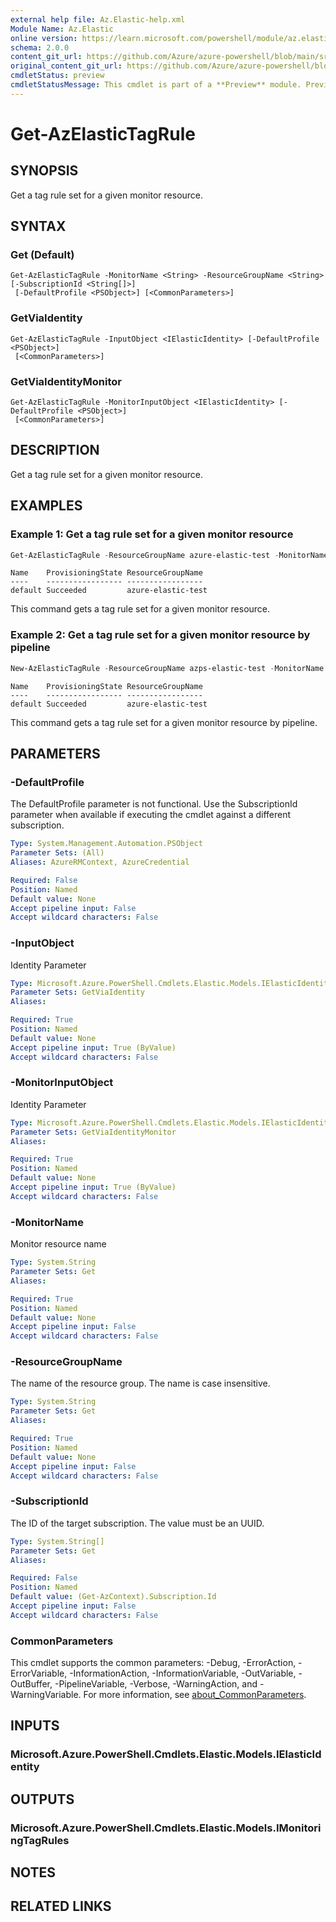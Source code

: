 ```yaml
---
external help file: Az.Elastic-help.xml
Module Name: Az.Elastic
online version: https://learn.microsoft.com/powershell/module/az.elastic/get-azelastictagrule
schema: 2.0.0
content_git_url: https://github.com/Azure/azure-powershell/blob/main/src/Elastic/Elastic/help/Get-AzElasticTagRule.md
original_content_git_url: https://github.com/Azure/azure-powershell/blob/main/src/Elastic/Elastic/help/Get-AzElasticTagRule.md
cmdletStatus: preview
cmdletStatusMessage: This cmdlet is part of a **Preview** module. Preview versions aren't recommended for use in production environments. For more information, see https://aka.ms/azps-refstatus.
---
```


# Get-AzElasticTagRule

## SYNOPSIS
Get a tag rule set for a given monitor resource.

## SYNTAX

### Get (Default)
```
Get-AzElasticTagRule -MonitorName <String> -ResourceGroupName <String> [-SubscriptionId <String[]>]
 [-DefaultProfile <PSObject>] [<CommonParameters>]
```

### GetViaIdentity
```
Get-AzElasticTagRule -InputObject <IElasticIdentity> [-DefaultProfile <PSObject>]
 [<CommonParameters>]
```

### GetViaIdentityMonitor
```
Get-AzElasticTagRule -MonitorInputObject <IElasticIdentity> [-DefaultProfile <PSObject>]
 [<CommonParameters>]
```

## DESCRIPTION
Get a tag rule set for a given monitor resource.

## EXAMPLES

### Example 1: Get a tag rule set for a given monitor resource
```powershell
Get-AzElasticTagRule -ResourceGroupName azure-elastic-test -MonitorName elastic-pwsh02
```

```output
Name    ProvisioningState ResourceGroupName
----    ----------------- -----------------
default Succeeded         azure-elastic-test
```

This command gets a tag rule set for a given monitor resource.

### Example 2: Get a tag rule set for a given monitor resource by pipeline
```powershell
New-AzElasticTagRule -ResourceGroupName azps-elastic-test -MonitorName elastic-pwsh02 | Get-AzElasticTagRule
```

```output
Name    ProvisioningState ResourceGroupName
----    ----------------- -----------------
default Succeeded         azure-elastic-test
```

This command gets a tag rule set for a given monitor resource by pipeline.

## PARAMETERS

### -DefaultProfile
The DefaultProfile parameter is not functional.
Use the SubscriptionId parameter when available if executing the cmdlet against a different subscription.

```yaml
Type: System.Management.Automation.PSObject
Parameter Sets: (All)
Aliases: AzureRMContext, AzureCredential

Required: False
Position: Named
Default value: None
Accept pipeline input: False
Accept wildcard characters: False
```

### -InputObject
Identity Parameter

```yaml
Type: Microsoft.Azure.PowerShell.Cmdlets.Elastic.Models.IElasticIdentity
Parameter Sets: GetViaIdentity
Aliases:

Required: True
Position: Named
Default value: None
Accept pipeline input: True (ByValue)
Accept wildcard characters: False
```

### -MonitorInputObject
Identity Parameter

```yaml
Type: Microsoft.Azure.PowerShell.Cmdlets.Elastic.Models.IElasticIdentity
Parameter Sets: GetViaIdentityMonitor
Aliases:

Required: True
Position: Named
Default value: None
Accept pipeline input: True (ByValue)
Accept wildcard characters: False
```

### -MonitorName
Monitor resource name

```yaml
Type: System.String
Parameter Sets: Get
Aliases:

Required: True
Position: Named
Default value: None
Accept pipeline input: False
Accept wildcard characters: False
```

### -ResourceGroupName
The name of the resource group.
The name is case insensitive.

```yaml
Type: System.String
Parameter Sets: Get
Aliases:

Required: True
Position: Named
Default value: None
Accept pipeline input: False
Accept wildcard characters: False
```

### -SubscriptionId
The ID of the target subscription.
The value must be an UUID.

```yaml
Type: System.String[]
Parameter Sets: Get
Aliases:

Required: False
Position: Named
Default value: (Get-AzContext).Subscription.Id
Accept pipeline input: False
Accept wildcard characters: False
```

### CommonParameters
This cmdlet supports the common parameters: -Debug, -ErrorAction, -ErrorVariable, -InformationAction, -InformationVariable, -OutVariable, -OutBuffer, -PipelineVariable, -Verbose, -WarningAction, and -WarningVariable. For more information, see [about_CommonParameters](http://go.microsoft.com/fwlink/?LinkID=113216).

## INPUTS

### Microsoft.Azure.PowerShell.Cmdlets.Elastic.Models.IElasticIdentity

## OUTPUTS

### Microsoft.Azure.PowerShell.Cmdlets.Elastic.Models.IMonitoringTagRules

## NOTES

## RELATED LINKS

